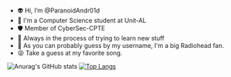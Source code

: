 - 👽 Hi, I’m @ParanoidAndr01d
- 👩 I'm a Computer Science student at Unit-AL
- 🛡️  Member of CyberSec-CPTE
- 🧠 Always in the process of trying to learn new stuff
- 🤖 As you can probably guess by my username, I'm a big Radiohead fan.
- 😝 Take a guess at my favorite song.

<!---
ParanoidAndr01d/ParanoidAndr01d is a ✨ special ✨ repository because its `README.md` (this file) appears on your GitHub profile.
You can click the Preview link to take a look at your changes.
--->

![Anurag's GitHub stats](https://github-readme-stats.vercel.app/api?username=ParanoidAndr01d&show_icons=true&theme=dracula&count_private=true)
[![Top Langs](https://github-readme-stats.vercel.app/api/top-langs/?username=ParanoidAndr01d&exclude_repo=github-readme-stats,anuraghazra.github.io)](https://github.com/anuraghazra/github-readme-stats)

